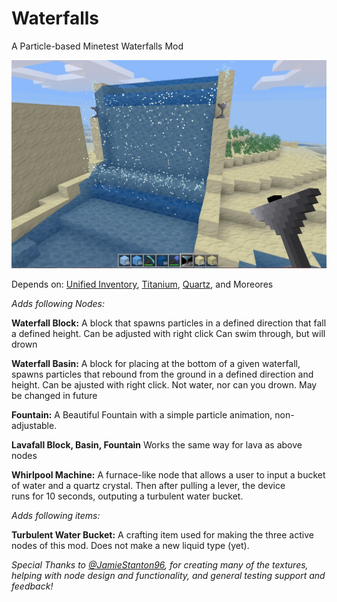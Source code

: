 # Waterfalls
A Particle-based Minetest Waterfalls Mod

![ScreenShot](/Screenshot_2.jpg)

Depends on: [Unified Inventory](https://github.com/minetest-mods/unified_inventory), [Titanium](https://gitlab.com/VanessaE/titanium), [Quartz](https://github.com/minetest-mods/quartz), and Moreores

*Adds following Nodes:*

**Waterfall Block:**
  A block that spawns particles in a defined direction that fall a defined height. Can be adjusted with right click
  Can swim through, but will drown
 
**Waterfall Basin:**
  A block for placing at the bottom of a given waterfall, spawns particles that rebound from the ground in a defined direction and       
  height. Can be ajusted with right click. Not water, nor can you drown. May be changed in future

**Fountain:**
  A Beautiful Fountain with a simple particle animation, non-adjustable.
  
**Lavafall Block, Basin, Fountain**
Works the same way for lava as above nodes

**Whirlpool Machine:**
  A furnace-like node that allows a user to input a bucket of water and a quartz crystal. Then after pulling a lever, the device  
  runs for 10 seconds, outputing a turbulent water bucket.
  
*Adds following items:*

**Turbulent Water Bucket:**
  A crafting item used for making the three active nodes of this mod. Does not make a new liquid type (yet).   
  

*Special Thanks to [@JamieStanton96](https://github.com/JamieStanton96), for creating many of the textures, helping with node design and functionality, and general testing support and feedback!*
